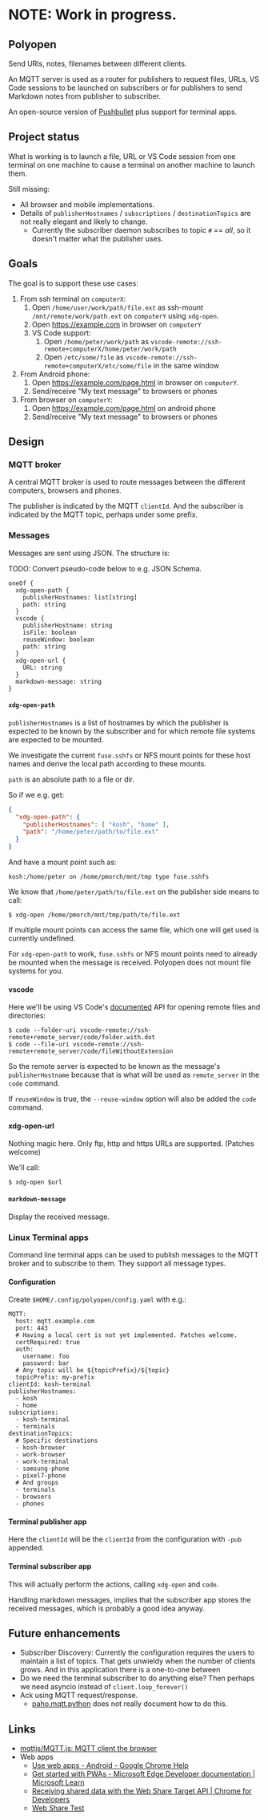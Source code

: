 # **NOTE**: Work in progress.

## Polyopen

Send URls, notes, filenames between different clients.

An MQTT server is used as a router for publishers to request files, URLs, VS
Code sessions to be launched on subscribers or for publishers to send Markdown
notes from publisher to subscriber.

An open-source version of [Pushbullet](https://www.pushbullet.com/) plus support
for terminal apps.

## Project status

What is working is to launch a file, URL or VS Code session from one terminal on
one machine to cause a terminal on another machine to launch them.

Still missing:

* All browser and mobile implementations.
* Details of `publisherHostnames` / `subscriptions` / `destinationTopics` are
  not really elegant and likely to change.
  * Currently the subscriber daemon subscribes to topic `#` == *all*, so it
    doesn't matter what the publisher uses.

## Goals

The goal is to support these use cases:

1. From ssh terminal on `computerX`:
    1. Open `/home/user/work/path/file.ext` as ssh-mount
       `/mnt/remote/work/path.ext` on `computerY` using `xdg-open`.
    1. Open https://example.com in browser on `computerY`
    1. VS Code support:
        1. Open `/home/peter/work/path` as
          `vscode-remote://ssh-remote+computerX/home/peter/work/path`
        1. Open `/etc/some/file` as
           `vscode-remote://ssh-remote+computerX/etc/some/file` in the same
           window
1. From Android phone:
    1. Open https://example.com/page.html in browser on `computerY`.
    1. Send/receive "My text message" to browsers or phones
1. From browser on `computerY`:
    1. Open https://example.com/page.html on android phone
    1. Send/receive "My text message" to browsers or phones

## Design

### MQTT broker

A central MQTT broker is used to route messages between the different computers,
browsers and phones.

The publisher is indicated by the MQTT `clientId`. And the subscriber is
indicated by the MQTT topic, perhaps under some prefix.

### Messages

Messages are sent using JSON. The structure is:

TODO: Convert pseudo-code below to e.g. JSON Schema.

```
oneOf {
  xdg-open-path {
    publisherHostnames: list[string]
    path: string
  }
  vscode {
    publisherHostname: string
    isFile: boolean
    reuseWindow: boolean
    path: string
  }
  xdg-open-url {
    URL: string
  }
  markdown-message: string
}
```

#### `xdg-open-path`

`publisherHostnames` is a list of hostnames by which the publisher is expected
to be known by the subscriber and for which remote file systems are expected to
be mounted.

We investigate the current `fuse.sshfs` or NFS mount points for these host names
and derive the local path according to these mounts.

`path` is an absolute path to a file or dir.

So if we e.g. get:

```json
{
  "xdg-open-path": {
    "publisherHostnames": [ "kosh", "home" ],
    "path": "/home/peter/path/to/file.ext"
  }
}
```

And have a mount point such as:

```
kosh:/home/peter on /home/pmorch/mnt/tmp type fuse.sshfs
```

We know that `/home/peter/path/to/file.ext` on the publisher side means to call:

```shell
$ xdg-open /home/pmorch/mnt/tmp/path/to/file.ext
```

If multiple mount points can access the same file, which one will get used is
currently undefined.

For `xdg-open-path` to work, `fuse.sshfs` or NFS mount points need to already be
mounted when the message is received. Polyopen does not mount file systems for
you.

#### vscode

Here we'll be using VS Code's
[documented](https://code.visualstudio.com/docs/remote/troubleshooting#_connect-to-a-remote-host-from-the-terminal)
API for opening remote files and directories:

```shell
$ code --folder-uri vscode-remote://ssh-remote+remote_server/code/folder.with.dot
$ code --file-uri vscode-remote://ssh-remote+remote_server/code/fileWithoutExtension
```

So the remote server is expected to be known as the message's `publisherHostname`
because that is what will be used as `remote_server` in the `code` command.

If `reuseWindow` is true, the `--reuse-window` option will also be added the
`code` command.

#### xdg-open-url

Nothing magic here. Only ftp, http and https URLs are supported. (Patches
welcome)


We'll call:

```shell
$ xdg-open $url
```

#### `markdown-message`

Display the received message.

### Linux Terminal apps

Command line terminal apps can be used to publish messages to the MQTT broker
and to subscribe to them. They support all message types.

#### Configuration

Create `$HOME/.config/polyopen/config.yaml` with e.g.:

```
MQTT:
  host: mqtt.example.com
  port: 443
  # Having a local cert is not yet implemented. Patches welcome.
  certRequired: true
  auth:
    username: foo
    password: bar
  # Any topic will be ${topicPrefix}/${topic}
  topicPrefix: my-prefix
clientId: kosh-terminal
publisherHostnames:
  - kosh
  - home
subscriptions:
  - kosh-terminal
  - terminals
destinationTopics:
  # Specific destinations
  - kosh-browser
  - work-browser
  - work-terminal
  - samsung-phone
  - pixel7-phone
  # And groups
  - terminals
  - browsers
  - phones
```

#### Terminal publisher app

Here the `clientId` will be the `clientId` from the configuration with `-pub`
appended.

#### Terminal subscriber app

This will actually perform the actions, calling `xdg-open` and `code`.

Handling markdown messages, implies that the subscriber app stores the received
messages, which is probably a good idea anyway.

## Future enhancements

* Subscriber Discovery: Currently the configuration requires the users to
  maintain a list of topics. That gets unwieldy when the number of clients
  grows. And in this application there is a one-to-one between
* Do we need the terminal subscriber to do anything else? Then perhaps we need
  asyncio instead of `client.loop_forever()`
* Ack using MQTT request/response.
  * [paho.mqtt.python](https://github.com/eclipse-paho/paho.mqtt.python) does
    not really document how to do this.

## Links

* [mqttjs/MQTT.js: MQTT client the browser](https://github.com/mqttjs/MQTT.js)
* Web apps
  * [Use web apps - Android - Google Chrome Help][use-web-apps]
  * [Get started with PWAs - Microsoft Edge Developer documentation | Microsoft
    Learn][get-started-with-pwas]
  * [Receiving shared data with the Web Share Target API | Chrome for
    Developers][web-share-target]
  * [Web Share Test][web-share-test]

[use-web-apps]: https://support.google.com/chrome/answer/9658361?hl=en&co=GENIE.Platform%3DAndroid
[get-started-with-pwas]: https://learn.microsoft.com/en-us/microsoft-edge/progressive-web-apps-chromium/how-to/
[web-share-target]: https://developer.chrome.com/docs/capabilities/web-apis/web-share-target
[web-share-test]: https://w3c.github.io/web-share/demos/share.html

